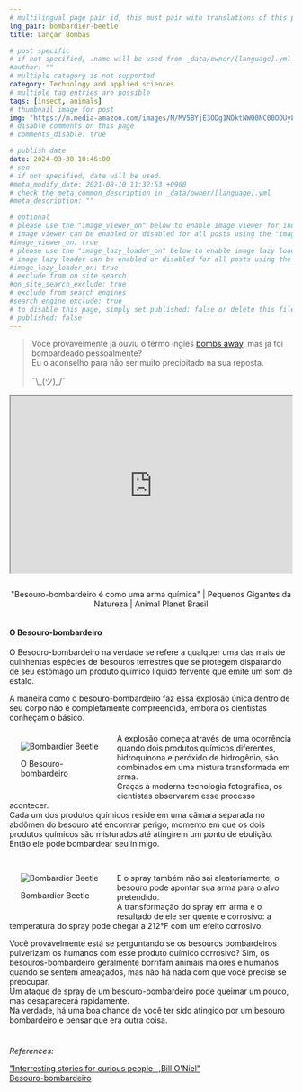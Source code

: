 ```yaml
---
# multilingual page pair id, this must pair with translations of this page. (This name must be unique)
lng_pair: bombardier-beetle
title: Lançar Bombas

# post specific
# if not specified, .name will be used from _data/owner/[language].yml
#author: ""
# multiple category is not supported
category: Technology and applied sciences
# multiple tag entries are possible
tags: [insect, animals]
# thumbnail image for post
img: "https://m.media-amazon.com/images/M/MV5BYjE3ODg1NDktNWQ0NC00ODUyLThlODAtNTI0MzZkMjEwMTcwXkEyXkFqcGdeQXVyNjY0ODg0MTA@._V1_.jpg"
# disable comments on this page
# comments_disable: true

# publish date
date: 2024-03-30 10:46:00
# seo
# if not specified, date will be used.
#meta_modify_date: 2021-08-10 11:32:53 +0900
# check the meta_common_description in _data/owner/[language].yml
#meta_description: ""

# optional
# please use the "image_viewer_on" below to enable image viewer for individual pages or posts (_posts/ or [language]/_posts folders).
# image viewer can be enabled or disabled for all posts using the "image_viewer_posts: true" setting in _data/conf/main.yml.
#image_viewer_on: true
# please use the "image_lazy_loader_on" below to enable image lazy loader for individual pages or posts (_posts/ or [language]/_posts folders).
# image lazy loader can be enabled or disabled for all posts using the "image_lazy_loader_posts: true" setting in _data/conf/main.yml.
#image_lazy_loader_on: true
# exclude from on site search
#on_site_search_exclude: true
# exclude from search engines
#search_engine_exclude: true
# to disable this page, simply set published: false or delete this file
# published: false
---
```


<style>
    container{
              float:left;
			  width:100%;
			  margin-bottom: 10px;			                
             }
	image-container{
		width: 30%;
		float:left;
		border: hidden; 
		margin: 20px;
	}
	img{
		object-fit:contain;	  	
	}
    container-text{	
       /* width: 40%; 
        margin-left: 5px;*/
        display: block;
        margin-top: 20px; 
        padding-top: 1 px;
        /* border: solid 1px; */
	}

    ol{
        list-style-type: upper-roman;
        
    }

   /* used as <p class="vertical"></p> instead I can also use <blockquote> 
     or > in md
      */
    video-container{   
		width: 60%;
		float:left;
		border: hidden; 
		margin: 20px;
    }

    iframe{
       position: relative; 
        top: 0; 
        left: 0; 
        width: 100%; 
        height: 100%; 
        object-fit-contain;
    }


	.vertical{
    border-left: 4px solid;
    border-right: 4px solid;
    border-radius: 25px;
    color: blue;
    background-color: #111111;
	margin;0 0 0 -3;
    padding:0 0 0 1em

  }
  vertical-text{
	color: #bbbbbb;
  
  font-family: cursive;
  }

</style>

<blockquote>
<p>Você provavelmente já ouviu o termo ingles <span><a href="https://idioms.thefreedictionary.com/bombs+away">bombs away</a></span>, mas já foi bombardeado pessoalmente?<br>
Eu o aconselho para não ser muito precipitado na sua reposta.<br>
</p>
<p>
¯\_(ツ)_/¯
</p>
</blockquote>

<div
  style="position: relative;padding-bottom: 56.25%;padding-top: 35px;height: 0;margin-bottom: 2em;
    overflow: hidden;">
      <iframe
        style="position: absolute; top: 0; left: 0; width: 100%; height: 100%"
        src="https://www.youtube.com/embed/zxUoS01-ZHo?si=aq4d2D1SxZOGD5vP" title="YouTube video player"     allowfullscreen   >
  </iframe> 
 
</div>
 <p style="position: relative; text-align: center">"Besouro-bombardeiro é como uma arma química" | Pequenos Gigantes da Natureza | Animal Planet Brasil</p>

<container>
<h4>O Besouro-bombardeiro</h4>
<p>O Besouro-bombardeiro na verdade se refere a qualquer uma das mais de quinhentas espécies de besouros terrestres que se protegem disparando de seu estômago um produto químico líquido fervente que emite um som de estalo.</p>
<p>A maneira como o besouro-bombardeiro faz essa explosão única dentro de seu corpo não é completamente compreendida, embora os cientistas conheçam o básico.<br>
</p>
<image-container>
    <img src="https://www.shapeoflife.org/sites/default/files/2023-10/4205467_orig.jpg" alt="Bombardier Beetle">
<p>O Besouro-bombardeiro</p>
</image-container>
<container-text>
<p>A explosão começa através de uma ocorrência quando dois produtos químicos diferentes, hidroquinona e peróxido de hidrogênio, são combinados em uma mistura transformada em arma.<br>
Graças à moderna tecnologia fotográfica, os cientistas observaram esse processo acontecer.<br>
Cada um dos produtos químicos reside em uma câmara separada no abdômen do besouro até encontrar perigo, momento em que os dois produtos químicos são misturados até atingirem um ponto de ebulição.<br>
Então ele pode bombardear seu inimigo.<br>
</p>
</container-text>
</container>
<container>
<image-container>
    <img src="https://upload.wikimedia.org/wikipedia/commons/thumb/a/a3/Brachinus_spPCCA20060328-2821B.jpg/220px-Brachinus_spPCCA20060328-2821B.jpg" alt="Bombardier Beetle">
<p>Bombardier Beetle</p>
</image-container>
<container-text>
<p>
E o spray também não sai aleatoriamente; o besouro pode apontar sua arma para o alvo pretendido.<br>
A transformação do spray em arma é o resultado de ele ser quente e corrosivo: a temperatura do spray pode chegar a 212°F com um efeito corrosivo.</p>
<p>
Você provavelmente está se perguntando se os besouros bombardeiros pulverizam os humanos com esse produto químico corrosivo? Sim, os besouros-bombardeiro geralmente borrifam animais maiores e humanos quando se sentem ameaçados, mas não há nada com que você precise se preocupar.<br>
Um ataque de spray de um besouro-bombardeiro pode queimar um pouco, mas desaparecerá rapidamente.<br>
Na verdade, há uma boa chance de você ter sido atingido por um besouro bombardeiro e pensar que era outra coisa.
</p>
</container-text>
</container>

<container>
<p><i>References:</i></p>
<p><a href="https://www.wook.pt/livro/interesting-stories-for-curious-people-bill-o-neill/26162550">"Interresting stories for curious people- ,Bill O'Niel"</a><br>
<a href="https://pt.wikipedia.org/wiki/Besouro-bombardeiro">Besouro-bombardeiro</a>
</p>
</container>
